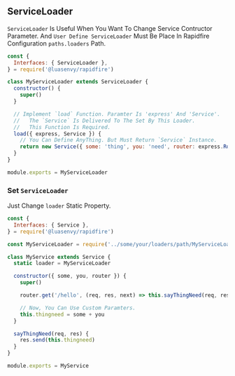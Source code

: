 ## ServiceLoader

`ServiceLoader` Is Useful When You Want To Change Service Contructor Parameter. And `User Define ServiceLoader` Must Be Place In Rapidfire Configuration `paths.loaders` Path.

```javascript
const {
  Interfaces: { ServiceLoader },
} = require('@luasenvy/rapidfire')

class MyServiceLoader extends ServiceLoader {
  constructor() {
    super()
  }

  // Implement `load` Function. Paramter Is 'express' And 'Service'.
  //   The `Service` Is Delivered To The Set By This Loader.
  //   This Function Is Required.
  load({ express, Service }) {
    // You Can Define AnyThing. But Must Return `Service` Instance.
    return new Service({ some: 'thing', you: 'need', router: express.Router() })
  }
}

module.exports = MyServiceLoader
```

### Set `ServiceLoader`

Just Change `loader` Static Property.

```javascript
const {
  Interfaces: { Service },
} = require('@luasenvy/rapidfire')

const MyServiceLoader = require('../some/your/loaders/path/MyServiceLoader')

class MyService extends Service {
  static loader = MyServiceLoader

  constructor({ some, you, router }) {
    super()

    router.get('/hello', (req, res, next) => this.sayThingNeed(req, res).catch(next))

    // Now, You Can Use Custom Paramters.
    this.thingneed = some + you
  }

  sayThingNeed(req, res) {
    res.send(this.thingneed)
  }
}

module.exports = MyService
```

